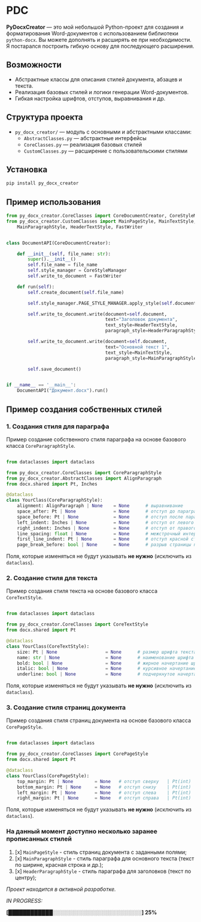 ﻿# PDC

**PyDocxCreator** — это мой небольшой Python-проект для создания и форматирования Word-документов с использованием библиотеки `python-docx`.
Вы можете дополнять и расширять ее при необходимости. Я постарался построить гибкую основу для последующего расширения.


## Возможности

- Абстрактные классы для описания стилей документа, абзацев и текста.
- Реализация базовых стилей и логики генерации Word-документов.
- Гибкая настройка шрифтов, отступов, выравнивания и др.

## Структура проекта

- `py_docx_creator/`      — модуль с основными и абстрактными классами:
  - `AbstractClasses.py`  — абстрактные интерфейсы
  - `CoreClasses.py`      — реализация базовых стилей
  - `CustomClasses.py`    — расширение с пользовательскими стилями

## Установка

```bash
pip install py_docx_creator
```

## Пример использования

```python
from py_docx_creator.CoreClasses import CoreDocumentCreator, CoreStyleManager
from py_docx_creator.CustomClasses import MainPageStyle, MainTextStyle, HeaderParagraphStyle, \
    MainParagraphStyle, HeaderTextStyle, FastWriter


class DocumentAPI(CoreDocumentCreator):

    def __init__(self, file_name: str):
        super().__init__()
        self.file_name = file_name
        self.style_manager = CoreStyleManager
        self.write_to_document = FastWriter

    def run(self):
        self.create_document(self.file_name)

        self.style_manager.PAGE_STYLE_MANAGER.apply_style(self.document, MainPageStyle)

        self.write_to_document.write(document=self.document,
                                     text="Заголовок документа",
                                     text_style=HeaderTextStyle,
                                     paragraph_style=HeaderParagraphStyle)

        self.write_to_document.write(document=self.document,
                                     text="Основной текст 1",
                                     text_style=MainTextStyle,
                                     paragraph_style=MainParagraphStyle)

        self.save_document()


if __name__ == '__main__':
    DocumentAPI("Документ.docx").run()

```
## Пример создания собственных стилей

### 1. Создания стиля для параграфа

Пример создание собственного стиля параграфа на основе базового класса ` CoreParagraphStyle `.

```python

from dataclasses import dataclass

from py_docx_creator.CoreClasses import CoreParagraphStyle
from py_docx_creator.AbstractClasses import AlignParagraph
from docx.shared import Pt, Inches

@dataclass
class YourClass(CoreParagraphStyle):
    alignment: AlignParagraph | None    = None      # выравнивание                      |   AlignParagraph.*.value
    space_after: Pt | None              = None      # отступ до параграфа               |   Pt(int) 
    space_before: Pt | None             = None      # отступ после параграфа            |   Pt(int) 
    left_indent: Inches | None          = None      # отступ от левого края             |   Inches(float | int) 
    right_indent: Inches | None         = None      # отступ от правого края            |   Inches(float | int) 
    line_spacing: float | None          = None      # межстрочный интервал              |   float
    first_line_indent: Pt | None        = None      # отступ красной строки             |   Pt(int) 
    page_break_before: bool | None      = None      # разрыв страницы перед параграфом  |   bool

```
Поля, которые изменяться не будут указывать **не нужно** (исключить из `dataclass`).

### 2. Создание стиля для текста

Пример создания стиля текста на основе базового класса `CoreTextStyle`.

```python

from dataclasses import dataclass

from py_docx_creator.CoreClasses import CoreTextStyle
from docx.shared import Pt

@dataclass
class YourClass(CoreTextStyle):
    size: Pt | None                  = None      # размер шрифта текста             | Pt(int)
    name: str | None                 = None      # наименование шрифта              | str | FontNames.*.value
    bold: bool | None                = None      # жирное начертание шрифта         | bool
    italic: bool | None              = None      # курсивное начертание шрифта      | bool
    underline: bool | None           = None      # подчеркнутое начертание шрифта   | bool

```
Поля, которые изменяться не будут указывать **не нужно** (исключить из `dataclass`).

### 3. Создание стиля страниц документа

Пример создания стиля страниц документа на основе базового класса `CorePageStyle`.

```python

from dataclasses import dataclass

from py_docx_creator.CoreClasses import CorePageStyle
from docx.shared import Pt

@dataclass
class YourClass(CorePageStyle):
    top_margin: Pt | None        = None   # отступ сверху   | Pt(int)
    bottom_margin: Pt | None     = None   # отступ снизу    | Pt(int)
    left_margin: Pt | None       = None   # отступ слева    | Pt(int)
    right_margin: Pt | None      = None   # отступ справа   | Pt(int)

```

Поля, которые изменяться не будут указывать **не нужно** (исключить из `dataclass`).

### На данный момент доступно несколько заранее прописанных  стилей 
1. [x] `MainPageStyle` - стиль страниц документа с заданными полями;
2. [x] `MainParagraphStyle` - стиль параграфа для основного текста (текст по ширине, красная строка и др.);
3. [x] `HeaderParagraphStyle` - стиль параграфа для заголовков (текст по центру);





*Проект находится в активной разработке.*

 *IN PROGRESS:*

**[████████████░░░░░░░░░░░░░░░░░░░░░░░░] 25%** 

